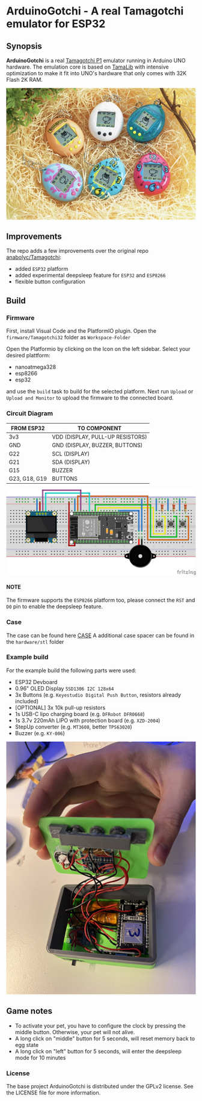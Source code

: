 # ArduinoGotchi - A real Tamagotchi emulator for ESP32

## Synopsis

**ArduinoGotchi** is a real [Tamagotchi P1](https://tamagotchi.fandom.com/wiki/Tamagotchi_(1996_Pet)) emulator running in Arduino UNO hardware. The emulation core is based on [TamaLib](https://github.com/jcrona/tamalib) with intensive optimization to make it fit into UNO's hardware that only comes with 32K Flash 2K RAM.

![Tamagotchi P1 Actual Devices](images/TamaP1_devices.jpg)


## Improvements

The repo adds a few improvements over the original repo [anabolyc/Tamagotchi](https://github.com/anabolyc/Tamagotchi):

* added `ESP32` platform
* added experimental deepsleep feature for `ESP32` and `ESP8266`
* flexible button configuration

## Build


### Firmware

First, install Visual Code and the PlatformIO plugin.
Open the `firmware/Tamagotchi32` folder as `Workspace-Folder`

Open the Platformio by clicking on the Icon on the left sidebar.
Select your desired plattform:

* nanoatmega328
* esp8266
* esp32


and use the `build` task to build for the selected platform. Next run `Upload` or `Upload and Monitor` to upload the firmware to the connected board.

### Circuit Diagram

| FROM ESP32    | TO COMPONENT                     |
|---------------|----------------------------------|
| 3v3           | VDD (DISPLAY, PULL-UP RESISTORS) |
| GND           | GND (DISPLAY, BUZZER, BUTTONS)   |
| G22           | SCL (DISPLAY)                    |
| G21           | SDA (DISPLAY)                    |
| G15           | BUZZER                           |
| G23, G18, G19 | BUTTONS                          |

![Circuit Diagram](hardware/TamagotchiESP32_schematic_Steckplatine.png)

#### NOTE

The firmware supports the `ESP8266` platform too, please connect the `RST` and `D0` pin to enable the deepsleep feature.


### Case

The case can be found here [CASE](https://www.thingiverse.com/thing:2374552)
A additional case spacer can be found in the `hardware/stl` folder
### Example build

For the example build the following parts were used:

* ESP32 Devboard
* 0.96" OLED Display `SSD1306 I2C 128x64`
* 3x Buttons (e.g. `Keyestudio Digital Push Button`, resistors already included)
* [OPTIONAL] 3x 10k pull-up resistors
* 1s USB-C lipo charging board (e.g. `DFRobot DFR0668`)
* 1s 3.7v 220mAh LIPO with protection board (e.g. `XZD-2004`)
* StepUp converter (e.g. `MT3608`, better `TPS63020`)
* Buzzer (e.g. `KY-006`)

![opened case](images/IMG_7096.JPG)



## Game notes

- To activate your pet, you have to configure the clock by pressing the middle button. Otherwise, your pet will not alive.
- A long click on "middle" button for 5 seconds, will reset memory back to egg state
- A long click on "left" button for 5 seconds, will enter the deepsleep mode for 10 minutes





### License
The base project ArduinoGotchi is distributed under the GPLv2 license. See the LICENSE file for more information.
